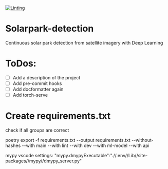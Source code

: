 [![Linting](https://github.com/Taraman12/Solarpark-detection/actions/workflows/lint.yml/badge.svg)](https://github.com/Taraman12/Solarpark-detection/actions/workflows/lint.yml)
# Solarpark-detection
 Continuous solar park detection from satellite imagery with Deep Learning

# ToDos:
- [ ] Add a description of the project
- [ ] Add pre-commit hooks
- [ ] Add docformatter again
- [ ] Add torch-serve

 # Create requirements.txt
 check if all groups are correct
 
 poetry export -f requirements.txt --output requirements.txt --without-hashes --with main --with lint --with dev --with ml-model --with api 

mypy vscode settings:
"mypy.dmypyExecutable":".//.env//Lib//site-packages//mypy//dmypy_server.py"